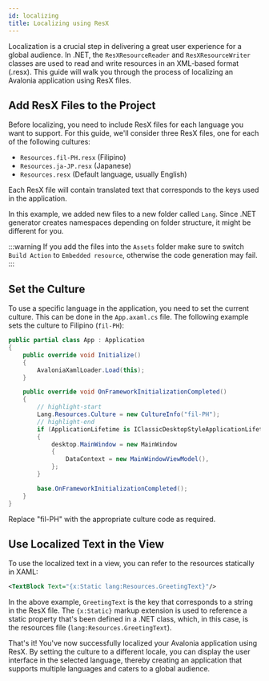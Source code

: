 ```yaml
---
id: localizing
title: Localizing using ResX
---
```


Localization is a crucial step in delivering a great user experience for a global audience. In .NET, the `ResXResourceReader` and `ResXResourceWriter` classes are used to read and write resources in an XML-based format (.resx). This guide will walk you through the process of localizing an Avalonia application using ResX files.


<GitHubSampleLink title="Localization" link="https://github.com/AvaloniaUI/AvaloniaUI.QuickGuides/tree/main/Localization/"/>


## Add ResX Files to the Project

Before localizing, you need to include ResX files for each language you want to support. For this guide, we'll consider three ResX files, one for each of the following cultures:

* `Resources.fil-PH.resx` (Filipino)
* `Resources.ja-JP.resx` (Japanese)
* `Resources.resx` (Default language, usually English)

Each ResX file will contain translated text that corresponds to the keys used in the application.

In this example, we added new files to a new folder called `Lang`. Since .NET generator creates namespaces depending on folder structure, it might be different for you.  

:::warning
If you add the files into the `Assets` folder make sure to switch `Build Action` to `Embedded resource`, otherwise the code generation may fail.
:::

## Set the Culture

To use a specific language in the application, you need to set the current culture. This can be done in the `App.axaml.cs` file. The following example sets the culture to Filipino (`fil-PH`):

```cs title="App.xaml.cs"
public partial class App : Application
{
    public override void Initialize()
    {
        AvaloniaXamlLoader.Load(this);
    }

    public override void OnFrameworkInitializationCompleted()
    {
        // highlight-start
        Lang.Resources.Culture = new CultureInfo("fil-PH");
        // highlight-end
        if (ApplicationLifetime is IClassicDesktopStyleApplicationLifetime desktop)
        {
            desktop.MainWindow = new MainWindow
            {
                DataContext = new MainWindowViewModel(),
            };
        }

        base.OnFrameworkInitializationCompleted();
    }
}
```
Replace "fil-PH" with the appropriate culture code as required.

## Use Localized Text in the View

To use the localized text in a view, you can refer to the resources statically in XAML:

```xml
<TextBlock Text="{x:Static lang:Resources.GreetingText}"/>
```

In the above example, `GreetingText` is the key that corresponds to a string in the ResX file. The `{x:Static}` markup extension is used to reference a static property that's been defined in a .NET class, which, in this case, is the resources file (`lang:Resources.GreetingText`).

That's it! You've now successfully localized your Avalonia application using ResX. By setting the culture to a different locale, you can display the user interface in the selected language, thereby creating an application that supports multiple languages and caters to a global audience.
